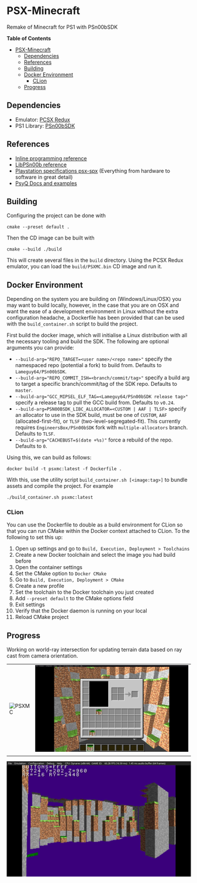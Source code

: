# PSX-Minecraft

Remake of Minecraft for PS1 with PSn00bSDK

**Table of Contents**
<!-- TOC -->
* [PSX-Minecraft](#psx-minecraft)
  * [Dependencies](#dependencies)
  * [References](#references)
  * [Building](#building)
  * [Docker Environment](#docker-environment)
    * [CLion](#clion)
  * [Progress](#progress)
<!-- TOC -->

## Dependencies

* Emulator: [PCSX Redux](https://github.com/grumpycoders/pcsx-redux)
* PS1 Library: [PSn00bSDK](https://github.com/Lameguy64/PSn00bSDK)

## References

* [Inline programming reference](./docs/Inline%20Programming%20Reference.pdf)
* [LibPSn00b reference](./docs/LibPSn00b%20Reference.pdf)
* [Playstation specifications psx-spx](https://psx-spx.consoledev.net/kernelbios/)
  (Everything from hardware to software in great detail)
* [PsyQ Docs and examples](https://psx.arthus.net/sdk/Psy-Q/)

## Building

Configuring the project can be done with

```shell
cmake --preset default .
```

Then the CD image can be built with

```shell
cmake --build ./build
```

This will create several files in the `build` directory. Using the
PCSX Redux emulator, you can load the `build/PSXMC.bin` CD image
and run it.

## Docker Environment

Depending on the system you are building on (Windows/Linux/OSX) you may want to build locally,
however, in the case that you are on OSX and want the ease of a development environment in
Linux without the extra configuration headache, a Dockerfile has been provided that can be
used with the `build_container.sh` script to build the project.

First build the docker image, which will initialise a Linux distribution with all the necessary
tooling and build the SDK. The following are optional arguments you can provide:

* `--build-arg="REPO_TARGET=<user name>/<repo name>"` specify the namespaced repo (potential a fork) to build from. Defaults
  to `Lameguy64/PSn00bSDK`.
* `--build-arg="REPO_COMMIT_ISH=<branch/commit/tag>"` specify a build arg to target a specific branch/commit/tag of the SDK repo.
  Defaults to `master`.
* `--build-arg="GCC_MIPSEL_ELF_TAG=<Lameguy64/PSn00bSDK release tag>"` specify a release tag to pull the GCC build from.
  Defaults to `v0.24`.
* `--build-arg=PSN00BSDK_LIBC_ALLOCATOR=<CUSTOM | AAF | TLSF>` specify an allocator to use in the SDK build, must be one
  of `CUSTOM`, `AAF` (allocated-first-fit), or `TLSF` (two-level-segregated-fit). This currently requires `EngineersBox/PSn00bSDK`
  fork with `multiple-allocators` branch. Defaults to `TLSF`.
* `--build-arg="CACHEBUST=$(date +%s)"` force a rebuild of the repo. Defaults to `0`.

Using this, we can build as follows:

```shell
docker build -t psxmc:latest -f Dockerfile .
```

With this, use the utility script `build_container.sh [<image:tag>]` to bundle assets and compile the
project. For example

```shell
./build_container.sh psxmc:latest
```

### CLion

You can use the Dockerfile to double as a build environment for CLion so that you can run
CMake within the Docker context attached to CLion. To the following to set this up:

1. Open up settings and go to `Build, Execution, Deployment > Toolchains`
2. Create a new Docker toolchain and select the image you had build before
3. Open the container settings
4. Set the CMake option to `Docker CMake`
5. Go to `Build, Execution, Deployment > CMake`
6. Create a new profile
7. Set the toolchain to the Docker toolchain you just created
8. Add `--preset default` to the CMake options field
9. Exit settings
10. Verify that the Docker daemon is running on your local
11. Reload CMake project

## Progress

Working on world-ray intersection for updating terrain data based on ray cast from camera
orientation.

|                              |                              |
|------------------------------|------------------------------|
| ![PSXMC](./docs/PSXMC-1.png) | ![PSXMC](./docs/PSXMC-2.png) |
|                              |                              |


![PSXMC](./docs/PSXMC.png)
